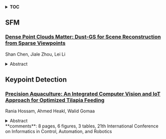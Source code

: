 <details>
  <summary><b>TOC</b></summary>
  <ol>
    <li><a href=#sfm>SFM</a></li>
      <ul>
        <li><a href=#Dense-Point-Clouds-Matter:-Dust-GS-for-Scene-Reconstruction-from-Sparse-Viewpoints>Dense Point Clouds Matter: Dust-GS for Scene Reconstruction from Sparse Viewpoints</a></li>
      </ul>
    </li>
    <li><a href=#keypoint-detection>Keypoint Detection</a></li>
      <ul>
        <li><a href=#Precision-Aquaculture:-An-Integrated-Computer-Vision-and-IoT-Approach-for-Optimized-Tilapia-Feeding>Precision Aquaculture: An Integrated Computer Vision and IoT Approach for Optimized Tilapia Feeding</a></li>
      </ul>
    </li>
  </ol>
</details>

## SFM  

### [Dense Point Clouds Matter: Dust-GS for Scene Reconstruction from Sparse Viewpoints](http://arxiv.org/abs/2409.08613)  
Shan Chen, Jiale Zhou, Lei Li  
<details>  
  <summary>Abstract</summary>  
  <ol>  
    3D Gaussian Splatting (3DGS) has demonstrated remarkable performance in scene synthesis and novel view synthesis tasks. Typically, the initialization of 3D Gaussian primitives relies on point clouds derived from Structure-from-Motion (SfM) methods. However, in scenarios requiring scene reconstruction from sparse viewpoints, the effectiveness of 3DGS is significantly constrained by the quality of these initial point clouds and the limited number of input images. In this study, we present Dust-GS, a novel framework specifically designed to overcome the limitations of 3DGS in sparse viewpoint conditions. Instead of relying solely on SfM, Dust-GS introduces an innovative point cloud initialization technique that remains effective even with sparse input data. Our approach leverages a hybrid strategy that integrates an adaptive depth-based masking technique, thereby enhancing the accuracy and detail of reconstructed scenes. Extensive experiments conducted on several benchmark datasets demonstrate that Dust-GS surpasses traditional 3DGS methods in scenarios with sparse viewpoints, achieving superior scene reconstruction quality with a reduced number of input images.  
  </ol>  
</details>  
  
  



## Keypoint Detection  

### [Precision Aquaculture: An Integrated Computer Vision and IoT Approach for Optimized Tilapia Feeding](http://arxiv.org/abs/2409.08695)  
Rania Hossam, Ahmed Heakl, Walid Gomaa  
<details>  
  <summary>Abstract</summary>  
  <ol>  
    Traditional fish farming practices often lead to inefficient feeding, resulting in environmental issues and reduced productivity. We developed an innovative system combining computer vision and IoT technologies for precise Tilapia feeding. Our solution uses real-time IoT sensors to monitor water quality parameters and computer vision algorithms to analyze fish size and count, determining optimal feed amounts. A mobile app enables remote monitoring and control. We utilized YOLOv8 for keypoint detection to measure Tilapia weight from length, achieving \textbf{94\%} precision on 3,500 annotated images. Pixel-based measurements were converted to centimeters using depth estimation for accurate feeding calculations. Our method, with data collection mirroring inference conditions, significantly improved results. Preliminary estimates suggest this approach could increase production up to 58 times compared to traditional farms. Our models, code, and dataset are open-source~\footnote{The code, dataset, and models are available upon reasonable request.  
  </ol>  
</details>  
**comments**: 8 pages, 6 figures, 3 tables, 21th International Conference on
  Informatics in Control, Automation, and Robotics  
  
  



